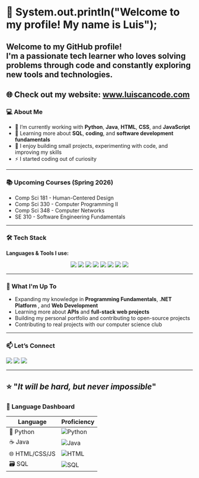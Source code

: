 # 👋 System.out.println("Welcome to my profile! My name is Luis");

Welcome to my GitHub profile!  
I'm a **passionate tech learner** who loves solving problems through code and constantly exploring new tools and technologies.  
---
🌐 **Check out my website:** www.luiscancode.com
---

### 💻 About Me  
- 🔭 I’m currently working with **Python**, **Java**, **HTML**, **CSS**, and **JavaScript**  
- 🧠 Learning more about **SQL**, **coding**, and **software development fundamentals**  
- 🧩 I enjoy building small projects, experimenting with code, and improving my skills
- ⚡ I started coding out of curiosity
---
### 📚 Upcoming Courses (Spring 2026)
- Comp Sci 181 - Human-Centered Design
- Comp Sci 330 - Computer Programming II
- Comp Sci 348 - Computer Networks
- SE 310 - Software Engineering Fundamentals

---

### 🛠️ Tech Stack
**Languages & Tools I use:**
  
<p align="center">
  <img src="https://img.shields.io/badge/Python-3670A0?style=for-the-badge&logo=python&logoColor=ffdd54" />
  <img src="https://img.shields.io/badge/Java-%23ED8B00?style=for-the-badge&logo=openjdk&logoColor=white" />
  <img src="https://img.shields.io/badge/HTML5-%23E34F26?style=for-the-badge&logo=html5&logoColor=white" />
  <img src="https://img.shields.io/badge/CSS3-%231572B6?style=for-the-badge&logo=css3&logoColor=white" />
  <img src="https://img.shields.io/badge/JavaScript-%23323330?style=for-the-badge&logo=javascript&logoColor=%23F7DF1E" />
  <img src="https://img.shields.io/badge/SQL-%23025E8C?style=for-the-badge&logo=sqlite&logoColor=white" />
  <img src="https://img.shields.io/badge/VS%20Code-0078d7?style=for-the-badge&logo=visual-studio-code&logoColor=white" />
  <img src="https://img.shields.io/badge/GitHub-181717?style=for-the-badge&logo=github&logoColor=white" />
</p>

---

### 🌱 What I'm Up To
- Expanding my knowledge in **Programming Fundamentals**, **.NET Platform** , and **Web Development**
- Learning more about **APIs** and **full-stack web projects**  
- Building my personal portfolio and contributing to open-source projects
- Contributing to real projects with our computer science club

---

### 📫 Let’s Connect
<p align="left">
  <a href="https://github.com/las6nia" target="_blank"><img src="https://img.shields.io/badge/GitHub-%2312100E.svg?&style=for-the-badge&logo=github&logoColor=white" /></a>
  <a href="mailto:alcalr22@uwgb.edu"><img src="https://img.shields.io/badge/Email-D14836?style=for-the-badge&logo=gmail&logoColor=white" /></a>
 <a href="https://www.linkedin.com/in/lalcala/" target="_blank">
    <img src="https://img.shields.io/badge/LinkedIn-%230077B5.svg?&style=for-the-badge&logo=linkedin&logoColor=white" />
  </a>
</p>

---

⭐️ "_It will be hard, but never impossible_"
---

### 🧭 Language Dashboard

| Language | Proficiency |
|-----------|--------------|
| 🐍 Python | ![Python](https://img.shields.io/badge/-★★★☆☆-yellow) |
| ☕ Java | ![Java](https://img.shields.io/badge/-★★★★☆-orange) |
| 🌐 HTML/CSS/JS | ![HTML](https://img.shields.io/badge/-★★★★☆-blue) |
| 🗃️ SQL | ![SQL](https://img.shields.io/badge/-★★★☆☆-lightgrey) |
